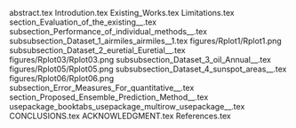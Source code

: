 abstract.tex
Introdution.tex
Existing_Works.tex
Limitations.tex
section_Evaluation_of_the_existing__.tex
subsection_Performance_of_individual_methods__.tex
subsubsection_Dataset_1_airmiles_airmiles__1.tex
figures/Rplot1/Rplot1.png
subsubsection_Dataset_2_euretial_Euretial__.tex
figures/Rplot03/Rplot03.png
subsubsection_Dataset_3_oil_Annual__.tex
figures/Rplot05/Rplot05.png
subsubsection_Dataset_4_sunspot_areas__.tex
figures/Rplot06/Rplot06.png
subsection_Error_Measures_For_quantitative__.tex
section_Proposed_Ensemble_Prediction_Method__.tex
usepackage_booktabs_usepackage_multirow_usepackage__.tex
CONCLUSIONS.tex
ACKNOWLEDGMENT.tex
References.tex